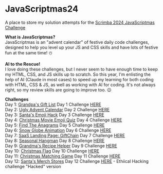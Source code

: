 # JavaScriptmas24
A place to store my solution attempts for the [Scrimba 2024 JavaScriptmas Challenge](https://scrimba.com/javascriptmas)

**What is JavaScriptmas?**   
JavaScriptmas is an "advent calendar" of festive daily code challenges, designed to help you level up your JS and CSS skills and have lots of festive fun at the same time! ☃️

**AI to the Rescue!**  
I love doing these challenges, but I never seem to have enough time to keep my HTML, CSS, and JS skills up to scratch. So this year, I'm enlisting the help of AI (Claude in most cases) to speed up my learning for both coding with HTML, CSS & JS, as well as working with AI for coding. It's not always right, so my review skills are going to improve too. 😉 

**Challenges**   
Day 1: [Grandpa's Gift List](https://thebimsider.github.io/JavaScriptmas24/Day1) Day 1 Challenge [HERE](https://scrimba.com/javascriptmas-c0javascriptmas/~07tn)  
Day 2: [Ugly Advent Calendar](https://thebimsider.github.io/JavaScriptmas24/Day2) Day 2 Challenge [HERE](https://scrimba.com/javascriptmas-c0javascriptmas/~02cq)  
Day 3: [Santa's Emoji Hack](https://thebimsider.github.io/JavaScriptmas24/Day3) Day 3 Challenge [HERE](https://scrimba.com/javascriptmas-c0javascriptmas/~02zu)  
Day 4: [Christmas Movie Emoji Quiz](https://thebimsider.github.io/JavaScriptmas24/Day4) Day 4 Challenge [HERE](https://scrimba.com/javascriptmas-c0javascriptmas/~06em)  
Day 5: [Find The Anagrams](https://thebimsider.github.io/JavaScriptmas24/Day5) Day 5 Challenge [HERE](https://scrimba.com/javascriptmas-c0javascriptmas/~05yl)   
Day 6: [Snow Globe Animation](https://thebimsider.github.io/JavaScriptmas24/Day6) Day 6 Challenge [HERE](https://scrimba.com/javascriptmas-c0javascriptmas/~0zwt)   
Day 7: [SaaS Landing Page: GiftChain](https://thebimsider.github.io/JavaScriptmas24/Day7) Day 7 Challenge [HERE](https://scrimba.com/javascriptmas-c0javascriptmas/~0xro)   
Day 8: [Seasonal Hangman](https://thebimsider.github.io/JavaScriptmas24/Day8) Day 8 Challenge [HERE](https://scrimba.com/javascriptmas-c0javascriptmas/~03eh)   
Day 9: [Grandma's Recipe Helper](https://thebimsider.github.io/JavaScriptmas24/Day9) Day 9 Challenge [HERE](https://scrimba.com/javascriptmas-c0javascriptmas/~07pj)   
Day 10: [Christmas Flag](https://thebimsider.github.io/JavaScriptmas24/Day10) Day 10 Challenge [HERE](https://scrimba.com/javascriptmas-c0javascriptmas/~0654)   
Day 11: [Christmas Matching Game](https://thebimsider.github.io/JavaScriptmas24/Day11) Day 11 Challenge [HERE](https://scrimba.com/javascriptmas-c0javascriptmas/~0yod)   
Day 12: [Santa's Merch Stores](https://thebimsider.github.io/JavaScriptmas24/Day12hack) Day 12 Challenge [HERE](https://scrimba.com/javascriptmas-c0javascriptmas/~06y) - Ethiical Hacking challenge "Hacked" version
